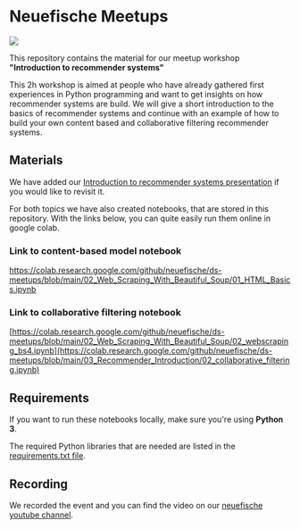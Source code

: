 # Neuefische Meetups

![](images/beautiful_soup.jpeg)

This repository contains the material for our meetup workshop **"Introduction to recommender systems"**

This 2h workshop is aimed at people who have already gathered first experiences in Python programming and want to get insights on how recommender systems are build. We will give a short introduction to the basics of recommender systems and continue with an example of how to build your own content based and collaborative filtering recommender systems.

## Materials

We have added our [Introduction to recommender systems presentation]() if you would like to revisit it.

For both topics we have also created notebooks, that are stored in this repository.
With the links below, you can quite easily run them online in google colab.

### Link to content-based model notebook 

https://colab.research.google.com/github/neuefische/ds-meetups/blob/main/02_Web_Scraping_With_Beautiful_Soup/01_HTML_Basics.ipynb

### Link to collaborative filtering notebook

[https://colab.research.google.com/github/neuefische/ds-meetups/blob/main/02_Web_Scraping_With_Beautiful_Soup/02_webscraping_bs4.ipynb](https://colab.research.google.com/github/neuefische/ds-meetups/blob/main/03_Recommender_Introduction/02_collaborative_filtering.ipynb)

## Requirements

If you want to run these notebooks locally, make sure you're using **Python 3**.

The required Python libraries that are needed are listed in the [requirements.txt file](requirements.txt).

## Recording

We recorded the event and you can find the video on our [neuefische youtube channel]().
